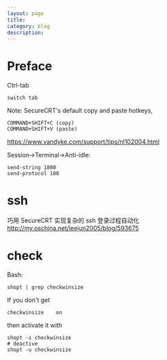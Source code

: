 ```yaml
---
layout: page
title:
category: blog
description:
---
```

# Preface

Ctrl-tab

	switch tab

Note: SecureCRT's default copy and paste hotkeys,

	COMMAND+SHIFT+C (copy)
	COMMAND+SHIFT+V (paste)

https://www.vandyke.com/support/tips/nl102004.html

Session->Terminal->Anti-idle:

	send-string 1800
	send-protocol 180

# ssh
巧用 SecureCRT 实现复杂的 ssh 登录过程自动化
http://my.oschina.net/leejun2005/blog/593675

# check
Bash:

	shopt | grep checkwinsize

If you don't get

	checkwinsize    on

then activate it with

	shopt -s checkwinsize
	# deactive
	shopt -u checkwinsize
